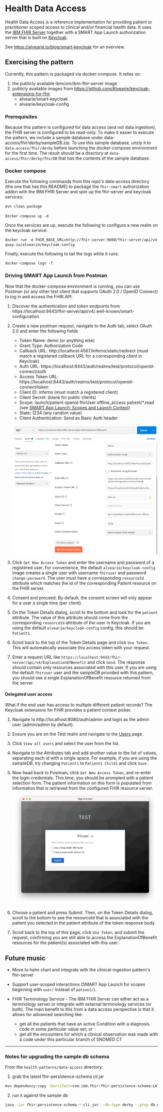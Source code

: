 # Health Data Access
Health Data Access is a reference implementation for providing patient or practitioner scoped access to clinical and/or financial health data.
It uses the [IBM FHIR Server](https://ibm.github.io/FHIR) together with a SMART App Launch authorization server that is built on [Keycloak](https://www.keycloak.org).

See https://alvearie.io/blog/smart-keycloak for an overview.

## Exercising the pattern
Currently, this pattern is packaged via docker-compose.
It relies on:
1. the publicly available ibmcom/ibm-fhir-server image
2. publicly available images from https://github.com/Alvearie/keycloak-extensions-for-fhir
    * alvearie/smart-keycloak
    * alvearie/keycloak-config

### Prerequisites
Because this pattern is configured for data access (and not data ingestion), the FHIR server is configured to be read-only.
To make it easier to execute the pattern, we include a sample database under data-access/fhir/derby/sampleDB.zip.
To use this sample database, unzip it to `data-access/fhir/derby` before launching the docker-compose environment for the first time.
The result should be a directory at `data-access/fhir/derby/fhirDB` that has the contents of the sample database.

### Docker compose
Execute the following commands from *this repo's* data-access directory (the one that has this README) to package the `fhir-smart` authorization addon with the IBM FHIR Server and spin up the fhir-server and keycloak services:

```
mvn clean package

docker-compose up -d
```

Once the services are up, execute the following to configure a new realm on the keycloak service:

```
docker run -e FHIR_BASE_URL=http://fhir-server:9080/fhir-server/api/v4 quay.io/alvearie/keycloak-config
```

Finally, execute the following to tail the logs while it runs:

```
docker-compose logs -f
```

### Driving SMART App Launch from Postman
Now that the docker-compose environment is running, you can use Postman (or any other test client that supports OAuth 2.0 / OpenID Connect) to log in and access the FHIR API.

1. Discover the authentication and token endpoints from https://localhost:9443/fhir-server/api/v4/.well-known/smart-configuration

2. Create a new postman request, navigate to the Auth tab, select OAuth 2.0 and enter the following fields
    * Token Name:  demo (or anything else)
    * Grant Type:  Authorization Code
    * Callback URL:  http://localhost:4567/inferno/static/redirect (must match a registered callback URL for a corresponding client in Keycloak)
    * Auth URL:  https://localhost:8443/auth/realms/test/protocol/openid-connect/auth
    * Access Token URL:  https://localhost:8443/auth/realms/test/protocol/openid-connect/token
    * Client ID:  inferno (must match a registered client)
    * Client Secret:  (blank for public clients)
    * Scope:  launch/patient openid fhirUser offline_access patient/*.read (see [SMART App Launch: Scopes and Launch Context](http://www.hl7.org/fhir/smart-app-launch/scopes-and-launch-context/index.html#quick-start))
    * State:  1234 (any random value)
    * Client Authentication:  Send as Basic Auth header

    ![Postman screenshot](images/postman.png)

3. Click `Get New Access Token` and enter the username and password of a registered user. For convenience, the default `alvearie/keycloak-config` image creates a single user with username `fhiruser` and password `change-password`. The user *must* have a corresponding `resourceId` attribute which matches the id of the corresponding Patient resource on the FHIR server.

4. Consent and proceed. By default, the consent screen will only appear for a user a single time (per client).

5. On the Token Details dialog, scroll to the bottom and look for the `patient` attribute. The value of this attribute should come from the corresponding `resourceId` attribute of the user in Keycloak. If you are using the default `alvearie/keycloak-config` config, this should be `Patient1`.

6. Scroll back to the top of the Token Details page and click `Use Token`. This will automatically associate this access token with your request.

7. Enter a request URL like `https://localhost:9443/fhir-server/api/v4/ExplanationOfBenefit` and click `Send`. The response should contain only resources associated with this user. If you are using the default `fhiruser` user and the sampleDB provided with this pattern, you should see a single ExplanationOfBenefit resource returned from the server.

#### Delegated user access
What if the end user has access to multiple different patient records? The Keycloak extensions for FHIR provides a patient context picker.

1. Navigate to http://localhost:8080/auth/admin and login as the admin user (admin/admin by default).

2. Ensure you are on the Test realm and navigate to the [Users](http://localhost:8080/auth/admin/master/console/#/realms/test/users) page.

3. Click `View all users` and select the user from the list.

4. Navigate to the Attributes tab and add another value to the list of values, separating each id with a single space. For example, if you are using the sampleDB, try changing `Patient1` to `Patient1 Child1` and click `Save`.

5. Now head back to Postman, click `Get New Access Token`, and re-enter the login credentials. This time, you should be prompted with a patient selection form. The patient information on this form is populated from information that is retrieved from the configured FHIR resource server.
    ![The patient selection form](images/context-picker.png)

6. Choose a patient and press Submit. Then, on the Token Details dialog, scroll to the bottom to see the resourceId that is associated with the patient you selected in the patient attribute of the token response body.

7. Scroll back to the top of this page, click `Use Token`, and submit the request, confirming you are still able to access the ExplanationOfBenefit resources for the patient(s) associated with this user.

## Future music
* Move to helm chart and integrate with the clinical-ingestion pattern's fhir-server

* Support user-scoped interactions (SMART App Launch for scopes beginning with `user/` instead of `patient/`).

* FHIR Terminology Service - The IBM FHIR Server can either act as a terminology server or integrate with external terminology services (or both). The main benefit to this from a data access perspective is that it allows for advanced searching like:
  * get all the patients that have an active Condition with a diagnosis code in some particular value set; or
  * get all the encounters for which a clinical observation was made with a code under this particular branch of SNOMED CT

---

### Notes for upgrading the sample db schema
From the `health-patterns/data-access` directory:
1. grab the latest fhir-persistence-schema cli jar
```sh
mvn dependency:copy -Dartifact=com.ibm.fhir:fhir-persistence-schema:LATEST:jar:cli -DoutputDirectory=.
```
2. run it against the sample db
```sh
java -jar fhir-persistence-schema-*-cli.jar --db-type derby --prop db.database=fhir/derby/fhirDB --update-schema-fhir
```
